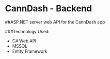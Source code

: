 # CannDash - Backend

##ASP.NET server web API for the CannDash app

###Technology Used:
- C# Web API
- MSSQL
- Entity Framework

